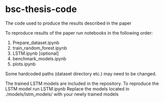 # bsc-thesis-code
The code used to produce the results described in the paper

To reproduce results of the paper run notebooks in the following order:

1. Prepare_dataset.ipynb
2. train_random_forest.ipynb
3. LSTM.ipynb [optional]
4. benchmark_models.ipynb
5. plots.ipynb

Some hardcoded paths (dataset directory etc.) may need to be changed.

The trained LSTM models are included in the repository.
To reproduce the LSTM model run LSTM.ipynb
Replace the models located in ./models/lstm_models/ with your newly trained models
